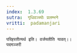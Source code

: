 ```yaml
---
index:  1.3.69
sutra:  गृधिवञ्च्योः प्रलम्भने
vritti:  padamanjari
---
```


	परिहरतीत्यर्थ इति। वर्जयतीति यावत्।।
	पदमञ्जरी
